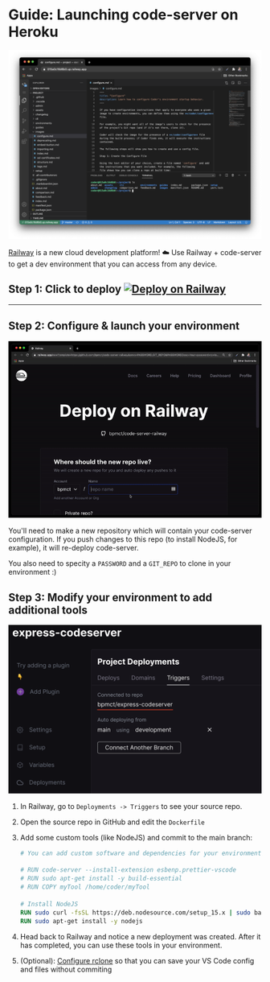 # Guide: Launching code-server on Heroku


![code-server and railway.app](../img/code-server-railway.png)

[Railway](https://railway.app) is a new cloud development platform! ☁️ Use Railway + code-server to get a dev environment that you can access from any device.

## Step 1: Click to deploy [![Deploy on Railway](https://railway.app/button.svg)](https://railway.app/new?template=https%3A%2F%2Fgithub.com%2Fbpmct%2Fcode-server-railway&envs=PASSWORD%2CGIT_REPO&PASSWORDDesc=Your+password+to+log+in+to+code-server+with&GIT_REPODesc=A+git+repo+to+clone+and+open+in+code-server+%28ex.+https%3A%2F%2Fgithub.com%2Fcdr%2Fdocs.git%29)

---

## Step 2: Configure & launch your environment

![railway launch environment screen](../img/launch-railway.gif)

You'll need to make a new repository which will contain your code-server configuration. If you push changes to this repo (to install NodeJS, for example), it will re-deploy code-server.

You also need to specity a `PASSWORD` and a `GIT_REPO` to clone in your environment :)

## Step 3: Modify your environment to add additional tools

![railway repo](../img/railway-connected.png)

1. In Railway, go to `Deployments -> Triggers` to see your source repo.
1. Open the source repo in GitHub and edit the `Dockerfile`
1. Add some custom tools (like NodeJS) and commit to the main branch:

   ```Dockerfile
   # You can add custom software and dependencies for your environment here. Some examples:

   # RUN code-server --install-extension esbenp.prettier-vscode
   # RUN sudo apt-get install -y build-essential
   # RUN COPY myTool /home/coder/myTool

   # Install NodeJS
   RUN sudo curl -fsSL https://deb.nodesource.com/setup_15.x | sudo bash -
   RUN sudo apt-get install -y nodejs
   ```

1. Head back to Railway and notice a new deployment was created. After it has completed, you can use these tools in your environment.

1. (Optional): [Configure rclone](https://github.com/bpmct/deploy-code-server/tree/main/deploy-container#-persist-your-filesystem-with-rclone) so that you can save your VS Code config and files without commiting
